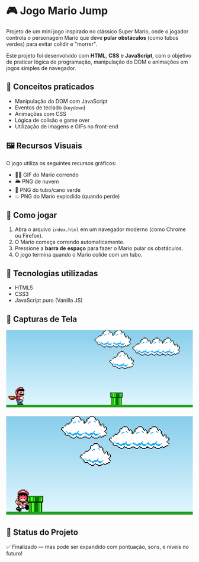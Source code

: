# 🎮 Jogo Mario Jump

Projeto de um mini jogo inspirado no clássico Super Mario, onde o jogador controla o personagem Mario que deve **pular obstáculos** (como tubos verdes) para evitar colidir e "morrer".

Este projeto foi desenvolvido com **HTML**, **CSS** e **JavaScript**, com o objetivo de praticar lógica de programação, manipulação do DOM e animações em jogos simples de navegador.

## 🧠 Conceitos praticados

- Manipulação do DOM com JavaScript
- Eventos de teclado (`keydown`)
- Animações com CSS
- Lógica de colisão e game over
- Utilização de imagens e GIFs no front-end

## 🖼️ Recursos Visuais

O jogo utiliza os seguintes recursos gráficos:

- 🏃‍♂️ GIF do Mario correndo
- 🌥️ PNG de nuvem
- 🌿 PNG do tubo/cano verde
- 💥 PNG do Mario explodido (quando perde)

## 🚀 Como jogar

1. Abra o arquivo `index.html` em um navegador moderno (como Chrome ou Firefox).
2. O Mario começa correndo automaticamente.
3. Pressione a **barra de espaço** para fazer o Mario pular os obstáculos.
4. O jogo termina quando o Mario colide com um tubo.

## 📁 Tecnologias utilizadas

- HTML5
- CSS3
- JavaScript puro (Vanilla JS)

## 📸 Capturas de Tela

![Print do jogo Mario Jump](https://raw.githubusercontent.com/Daniel64017/Jogo-MarioJump/d74a89b098814fb30af4060553d1254f21598524/Captura%20de%20tela%202025-05-27%20163457.png)

![Print do jogo Mario Jump](https://raw.githubusercontent.com/Daniel64017/Jogo-MarioJump/d74a89b098814fb30af4060553d1254f21598524/Captura%20de%20tela%202025-05-27%20163514.png)

## 📌 Status do Projeto

✅ Finalizado — mas pode ser expandido com pontuação, sons, e níveis no futuro!

